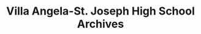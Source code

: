 ---
layout: repo
title: "Villa Angela-St. Joseph High School Archives"
id: 431
permalink: repos/431/
---